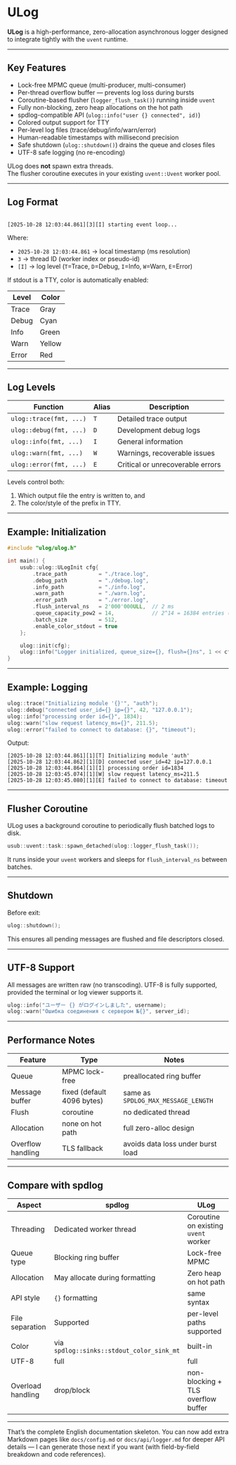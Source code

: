 # ULog

**ULog** is a high-performance, zero-allocation asynchronous logger designed to integrate tightly with the `uvent`
runtime.

---

## Key Features

- Lock-free MPMC queue (multi-producer, multi-consumer)
- Per-thread overflow buffer — prevents log loss during bursts
- Coroutine-based flusher (`logger_flush_task()`) running inside `uvent`
- Fully non-blocking, zero heap allocations on the hot path
- spdlog-compatible API (`ulog::info("user {} connected", id)`)
- Colored output support for TTY
- Per-level log files (trace/debug/info/warn/error)
- Human-readable timestamps with millisecond precision
- Safe shutdown (`ulog::shutdown()`) drains the queue and closes files
- UTF-8 safe logging (no re-encoding)

ULog does **not** spawn extra threads.  
The flusher coroutine executes in your existing `uvent::Uvent` worker pool.

---

## Log Format

```

[2025-10-28 12:03:44.861][3][I] starting event loop...

````

Where:

- `2025-10-28 12:03:44.861` → local timestamp (ms resolution)
- `3` → thread ID (worker index or pseudo-id)
- `[I]` → log level (`T`=Trace, `D`=Debug, `I`=Info, `W`=Warn, `E`=Error)

If stdout is a TTY, color is automatically enabled:

| Level | Color  |
|-------|--------|
| Trace | Gray   |
| Debug | Cyan   |
| Info  | Green  |
| Warn  | Yellow |
| Error | Red    |

---

## Log Levels

| Function                | Alias | Description                      |
|-------------------------|-------|----------------------------------|
| `ulog::trace(fmt, ...)` | `T`   | Detailed trace output            |
| `ulog::debug(fmt, ...)` | `D`   | Development debug logs           |
| `ulog::info(fmt, ...)`  | `I`   | General information              |
| `ulog::warn(fmt, ...)`  | `W`   | Warnings, recoverable issues     |
| `ulog::error(fmt, ...)` | `E`   | Critical or unrecoverable errors |

Levels control both:

1. Which output file the entry is written to, and
2. The color/style of the prefix in TTY.

---

## Example: Initialization

```cpp
#include "ulog/ulog.h"

int main() {
    usub::ulog::ULogInit cfg{
        .trace_path          = "./trace.log",
        .debug_path          = "./debug.log",
        .info_path           = "./info.log",
        .warn_path           = "./warn.log",
        .error_path          = "./error.log",
        .flush_interval_ns   = 2'000'000ULL,  // 2 ms
        .queue_capacity_pow2 = 14,            // 2^14 = 16384 entries (cells)
        .batch_size          = 512,
        .enable_color_stdout = true
    };

    ulog::init(cfg);
    ulog::info("Logger initialized, queue_size={}, flush={}ns", 1 << cfg.queue_capacity_pow2, cfg.flush_interval_ns);
}
````

---

## Example: Logging

```cpp
ulog::trace("Initializing module '{}'", "auth");
ulog::debug("connected user_id={} ip={}", 42, "127.0.0.1");
ulog::info("processing order id={}", 1834);
ulog::warn("slow request latency_ms={}", 211.5);
ulog::error("failed to connect to database: {}", "timeout");
```

Output:

```
[2025-10-28 12:03:44.861][1][T] Initializing module 'auth'
[2025-10-28 12:03:44.862][1][D] connected user_id=42 ip=127.0.0.1
[2025-10-28 12:03:44.864][1][I] processing order id=1834
[2025-10-28 12:03:45.074][1][W] slow request latency_ms=211.5
[2025-10-28 12:03:45.080][1][E] failed to connect to database: timeout
```

---

## Flusher Coroutine

ULog uses a background coroutine to periodically flush batched logs to disk.

```cpp
usub::uvent::task::spawn_detached(ulog::logger_flush_task());
```

It runs inside your `uvent` workers and sleeps for `flush_interval_ns` between batches.

---

## Shutdown

Before exit:

```cpp
ulog::shutdown();
```

This ensures all pending messages are flushed and file descriptors closed.

---

## UTF-8 Support

All messages are written raw (no transcoding).
UTF-8 is fully supported, provided the terminal or log viewer supports it.

```cpp
ulog::info("ユーザー {} がログインしました", username);
ulog::warn("Ошибка соединения с сервером №{}", server_id);
```

---

## Performance Notes

| Feature           | Type                       | Notes                               |
|-------------------|----------------------------|-------------------------------------|
| Queue             | MPMC lock-free             | preallocated ring buffer            |
| Message buffer    | fixed (default 4096 bytes) | same as `SPDLOG_MAX_MESSAGE_LENGTH` |
| Flush             | coroutine                  | no dedicated thread                 |
| Allocation        | none on hot path           | full zero-alloc design              |
| Overflow handling | TLS fallback               | avoids data loss under burst load   |

---

## Compare with spdlog

| Aspect            | spdlog                                    | ULog                                 |
|-------------------|-------------------------------------------|--------------------------------------|
| Threading         | Dedicated worker thread                   | Coroutine on existing `uvent` worker |
| Queue type        | Blocking ring buffer                      | Lock-free MPMC                       |
| Allocation        | May allocate during formatting            | Zero heap on hot path                |
| API style         | `{}` formatting                           | same syntax                          |
| File separation   | Supported                                 | per-level paths supported            |
| Color             | via `spdlog::sinks::stdout_color_sink_mt` | built-in                             |
| UTF-8             | full                                      | full                                 |
| Overload handling | drop/block                                | non-blocking + TLS overflow buffer   |

---

That’s the complete English documentation skeleton.
You can now add extra Markdown pages like `docs/config.md` or `docs/api/logger.md` for deeper API details — I can
generate those next if you want (with field-by-field breakdown and code references).

